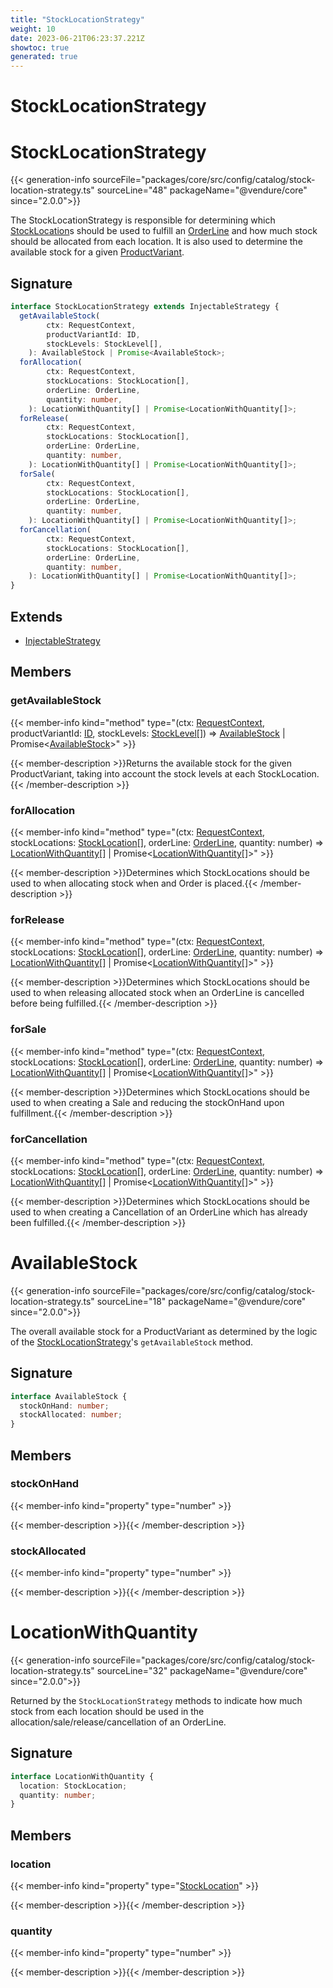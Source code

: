 ```yaml
---
title: "StockLocationStrategy"
weight: 10
date: 2023-06-21T06:23:37.221Z
showtoc: true
generated: true
---
```

<!-- This file was generated from the Vendure source. Do not modify. Instead, re-run the "docs:build" script -->

# StockLocationStrategy
<div class="symbol">


# StockLocationStrategy

{{< generation-info sourceFile="packages/core/src/config/catalog/stock-location-strategy.ts" sourceLine="48" packageName="@vendure/core" since="2.0.0">}}

The StockLocationStrategy is responsible for determining which <a href='/typescript-api/entities/stock-location#stocklocation'>StockLocation</a>s
should be used to fulfill an <a href='/typescript-api/entities/order-line#orderline'>OrderLine</a> and how much stock should be allocated
from each location. It is also used to determine the available stock for a given
<a href='/typescript-api/entities/product-variant#productvariant'>ProductVariant</a>.

## Signature

```TypeScript
interface StockLocationStrategy extends InjectableStrategy {
  getAvailableStock(
        ctx: RequestContext,
        productVariantId: ID,
        stockLevels: StockLevel[],
    ): AvailableStock | Promise<AvailableStock>;
  forAllocation(
        ctx: RequestContext,
        stockLocations: StockLocation[],
        orderLine: OrderLine,
        quantity: number,
    ): LocationWithQuantity[] | Promise<LocationWithQuantity[]>;
  forRelease(
        ctx: RequestContext,
        stockLocations: StockLocation[],
        orderLine: OrderLine,
        quantity: number,
    ): LocationWithQuantity[] | Promise<LocationWithQuantity[]>;
  forSale(
        ctx: RequestContext,
        stockLocations: StockLocation[],
        orderLine: OrderLine,
        quantity: number,
    ): LocationWithQuantity[] | Promise<LocationWithQuantity[]>;
  forCancellation(
        ctx: RequestContext,
        stockLocations: StockLocation[],
        orderLine: OrderLine,
        quantity: number,
    ): LocationWithQuantity[] | Promise<LocationWithQuantity[]>;
}
```
## Extends

 * <a href='/typescript-api/common/injectable-strategy#injectablestrategy'>InjectableStrategy</a>


## Members

### getAvailableStock

{{< member-info kind="method" type="(ctx: <a href='/typescript-api/request/request-context#requestcontext'>RequestContext</a>, productVariantId: <a href='/typescript-api/common/id#id'>ID</a>, stockLevels: <a href='/typescript-api/entities/stock-level#stocklevel'>StockLevel</a>[]) => <a href='/typescript-api/products-stock/stock-location-strategy#availablestock'>AvailableStock</a> | Promise&#60;<a href='/typescript-api/products-stock/stock-location-strategy#availablestock'>AvailableStock</a>&#62;"  >}}

{{< member-description >}}Returns the available stock for the given ProductVariant, taking into account
the stock levels at each StockLocation.{{< /member-description >}}

### forAllocation

{{< member-info kind="method" type="(ctx: <a href='/typescript-api/request/request-context#requestcontext'>RequestContext</a>, stockLocations: <a href='/typescript-api/entities/stock-location#stocklocation'>StockLocation</a>[], orderLine: <a href='/typescript-api/entities/order-line#orderline'>OrderLine</a>, quantity: number) => <a href='/typescript-api/products-stock/stock-location-strategy#locationwithquantity'>LocationWithQuantity</a>[] | Promise&#60;<a href='/typescript-api/products-stock/stock-location-strategy#locationwithquantity'>LocationWithQuantity</a>[]&#62;"  >}}

{{< member-description >}}Determines which StockLocations should be used to when allocating stock when
and Order is placed.{{< /member-description >}}

### forRelease

{{< member-info kind="method" type="(ctx: <a href='/typescript-api/request/request-context#requestcontext'>RequestContext</a>, stockLocations: <a href='/typescript-api/entities/stock-location#stocklocation'>StockLocation</a>[], orderLine: <a href='/typescript-api/entities/order-line#orderline'>OrderLine</a>, quantity: number) => <a href='/typescript-api/products-stock/stock-location-strategy#locationwithquantity'>LocationWithQuantity</a>[] | Promise&#60;<a href='/typescript-api/products-stock/stock-location-strategy#locationwithquantity'>LocationWithQuantity</a>[]&#62;"  >}}

{{< member-description >}}Determines which StockLocations should be used to when releasing allocated
stock when an OrderLine is cancelled before being fulfilled.{{< /member-description >}}

### forSale

{{< member-info kind="method" type="(ctx: <a href='/typescript-api/request/request-context#requestcontext'>RequestContext</a>, stockLocations: <a href='/typescript-api/entities/stock-location#stocklocation'>StockLocation</a>[], orderLine: <a href='/typescript-api/entities/order-line#orderline'>OrderLine</a>, quantity: number) => <a href='/typescript-api/products-stock/stock-location-strategy#locationwithquantity'>LocationWithQuantity</a>[] | Promise&#60;<a href='/typescript-api/products-stock/stock-location-strategy#locationwithquantity'>LocationWithQuantity</a>[]&#62;"  >}}

{{< member-description >}}Determines which StockLocations should be used to when creating a Sale
and reducing the stockOnHand upon fulfillment.{{< /member-description >}}

### forCancellation

{{< member-info kind="method" type="(ctx: <a href='/typescript-api/request/request-context#requestcontext'>RequestContext</a>, stockLocations: <a href='/typescript-api/entities/stock-location#stocklocation'>StockLocation</a>[], orderLine: <a href='/typescript-api/entities/order-line#orderline'>OrderLine</a>, quantity: number) => <a href='/typescript-api/products-stock/stock-location-strategy#locationwithquantity'>LocationWithQuantity</a>[] | Promise&#60;<a href='/typescript-api/products-stock/stock-location-strategy#locationwithquantity'>LocationWithQuantity</a>[]&#62;"  >}}

{{< member-description >}}Determines which StockLocations should be used to when creating a Cancellation
of an OrderLine which has already been fulfilled.{{< /member-description >}}


</div>
<div class="symbol">


# AvailableStock

{{< generation-info sourceFile="packages/core/src/config/catalog/stock-location-strategy.ts" sourceLine="18" packageName="@vendure/core" since="2.0.0">}}

The overall available stock for a ProductVariant as determined by the logic of the
<a href='/typescript-api/products-stock/stock-location-strategy#stocklocationstrategy'>StockLocationStrategy</a>'s `getAvailableStock` method.

## Signature

```TypeScript
interface AvailableStock {
  stockOnHand: number;
  stockAllocated: number;
}
```
## Members

### stockOnHand

{{< member-info kind="property" type="number"  >}}

{{< member-description >}}{{< /member-description >}}

### stockAllocated

{{< member-info kind="property" type="number"  >}}

{{< member-description >}}{{< /member-description >}}


</div>
<div class="symbol">


# LocationWithQuantity

{{< generation-info sourceFile="packages/core/src/config/catalog/stock-location-strategy.ts" sourceLine="32" packageName="@vendure/core" since="2.0.0">}}

Returned by the `StockLocationStrategy` methods to indicate how much stock from each
location should be used in the allocation/sale/release/cancellation of an OrderLine.

## Signature

```TypeScript
interface LocationWithQuantity {
  location: StockLocation;
  quantity: number;
}
```
## Members

### location

{{< member-info kind="property" type="<a href='/typescript-api/entities/stock-location#stocklocation'>StockLocation</a>"  >}}

{{< member-description >}}{{< /member-description >}}

### quantity

{{< member-info kind="property" type="number"  >}}

{{< member-description >}}{{< /member-description >}}


</div>
